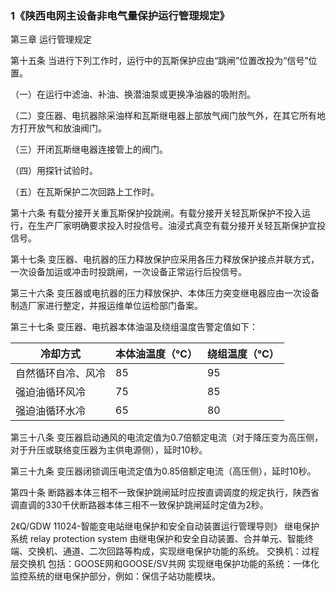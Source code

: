 ### 1《陕西电网主设备非电气量保护运行管理规定》

第三章 运行管理规定

第十五条 当进行下列工作时，运行中的瓦斯保护应由“跳闸”位置改投为“信号”位置。

（一）在运行中滤油、补油、换潜油泵或更换净油器的吸附剂。

（二）变压器、电抗器除采油样和瓦斯继电器上部放气阀门放气外，在其它所有地方打开放气和放油阀门。

（三）开闭瓦斯继电器连接管上的阀门。

（四）用探针试验时。

（五）在瓦斯保护二次回路上工作时。

第十六条 有载分接开关重瓦斯保护投跳闸。有载分接开关轻瓦斯保护不投入运行，在生产厂家明确要求投入时投信号。油浸式真空有载分接开关轻瓦斯保护宜投信号。

第十七条 变压器、电抗器的压力释放保护应采用各压力释放保护接点并联方式，一次设备加运或冲击时投跳闸，一次设备正常运行后投信号。



第三十六条 变压器或电抗器的压力释放保护、本体压力突变继电器应由一次设备制造厂家进行整定，并报运维单位运检部门备案。

第三十七条 变压器、电抗器本体油温及绕组温度告警定值如下：

| 冷却方式           | 本体油温度（℃） | 绕组温度（℃） |
| ------------------ | --------------- | ------------- |
| 自然循环自冷、风冷 | 85              | 95            |
| 强迫油循环风冷     | 75              | 85            |
| 强迫油循环水冷     | 65              | 80            |

第三十八条 变压器启动通风的电流定值为0.7倍额定电流（对于降压变为高压侧，对于升压或联络变压器为主供电源侧），延时10秒。

第三十九条 变压器闭锁调压电流定值为0.85倍额定电流（高压侧），延时10秒。

第四十条 断路器本体三相不一致保护跳闸延时应按直调调度的规定执行，陕西省调直调的330千伏断路器本体三相不一致保护跳闸延时定值为2秒。

2《Q/GDW 11024-智能变电站继电保护和安全自动装置运行管理导则》
继电保护系统 relay protection system
由继电保护和安全自动装置、合并单元、智能终端、交换机、通道、二次回路等构成，实现继电保护功能的系统。
交换机：过程层交换机 包括：GOOSE网和GOOSE/SV共网
实现继电保护功能的系统：一体化监控系统的继电保护部分，例如：保信子站功能模块。